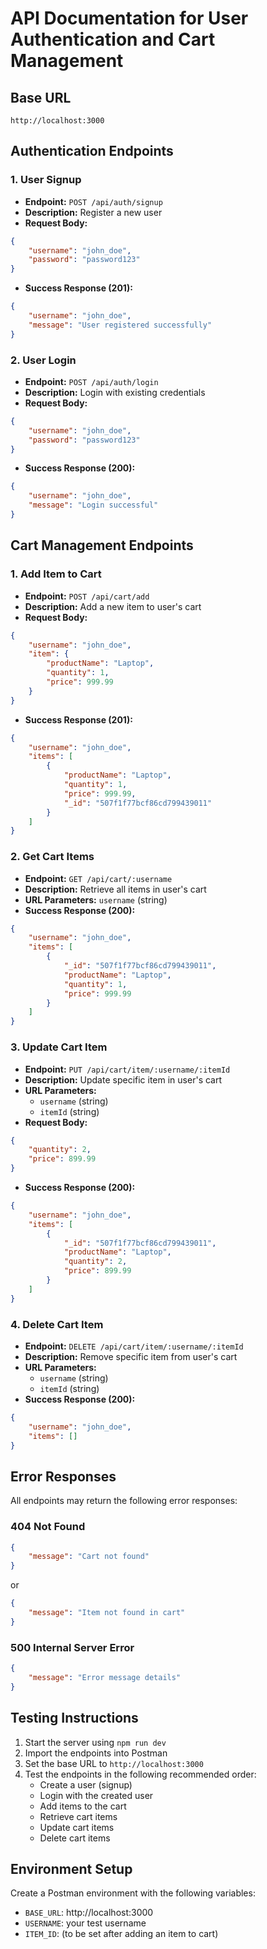 # API Documentation for User Authentication and Cart Management

## Base URL
```
http://localhost:3000
```

## Authentication Endpoints

### 1. User Signup
- **Endpoint:** `POST /api/auth/signup`
- **Description:** Register a new user
- **Request Body:**
```json
{
    "username": "john_doe",
    "password": "password123"
}
```
- **Success Response (201):**
```json
{
    "username": "john_doe",
    "message": "User registered successfully"
}
```

### 2. User Login
- **Endpoint:** `POST /api/auth/login`
- **Description:** Login with existing credentials
- **Request Body:**
```json
{
    "username": "john_doe",
    "password": "password123"
}
```
- **Success Response (200):**
```json
{
    "username": "john_doe",
    "message": "Login successful"
}
```

## Cart Management Endpoints

### 1. Add Item to Cart
- **Endpoint:** `POST /api/cart/add`
- **Description:** Add a new item to user's cart
- **Request Body:**
```json
{
    "username": "john_doe",
    "item": {
        "productName": "Laptop",
        "quantity": 1,
        "price": 999.99
    }
}
```
- **Success Response (201):**
```json
{
    "username": "john_doe",
    "items": [
        {
            "productName": "Laptop",
            "quantity": 1,
            "price": 999.99,
            "_id": "507f1f77bcf86cd799439011"
        }
    ]
}
```

### 2. Get Cart Items
- **Endpoint:** `GET /api/cart/:username`
- **Description:** Retrieve all items in user's cart
- **URL Parameters:** `username` (string)
- **Success Response (200):**
```json
{
    "username": "john_doe",
    "items": [
        {
            "_id": "507f1f77bcf86cd799439011",
            "productName": "Laptop",
            "quantity": 1,
            "price": 999.99
        }
    ]
}
```

### 3. Update Cart Item
- **Endpoint:** `PUT /api/cart/item/:username/:itemId`
- **Description:** Update specific item in user's cart
- **URL Parameters:**
  - `username` (string)
  - `itemId` (string)
- **Request Body:**
```json
{
    "quantity": 2,
    "price": 899.99
}
```
- **Success Response (200):**
```json
{
    "username": "john_doe",
    "items": [
        {
            "_id": "507f1f77bcf86cd799439011",
            "productName": "Laptop",
            "quantity": 2,
            "price": 899.99
        }
    ]
}
```

### 4. Delete Cart Item
- **Endpoint:** `DELETE /api/cart/item/:username/:itemId`
- **Description:** Remove specific item from user's cart
- **URL Parameters:**
  - `username` (string)
  - `itemId` (string)
- **Success Response (200):**
```json
{
    "username": "john_doe",
    "items": []
}
```

## Error Responses

All endpoints may return the following error responses:

### 404 Not Found
```json
{
    "message": "Cart not found"
}
```
or
```json
{
    "message": "Item not found in cart"
}
```

### 500 Internal Server Error
```json
{
    "message": "Error message details"
}
```

## Testing Instructions

1. Start the server using `npm run dev`
2. Import the endpoints into Postman
3. Set the base URL to `http://localhost:3000`
4. Test the endpoints in the following recommended order:
   - Create a user (signup)
   - Login with the created user
   - Add items to the cart
   - Retrieve cart items
   - Update cart items
   - Delete cart items

## Environment Setup
Create a Postman environment with the following variables:
- `BASE_URL`: http://localhost:3000
- `USERNAME`: your test username
- `ITEM_ID`: (to be set after adding an item to cart)